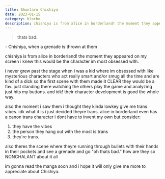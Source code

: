 ```yaml
---
title: Shuntaro Chishiya
date: 2023-01-15
category: blorbo
description: chishiya is from alice in borderland! the moment they appeared on my screen i knew this would be the character im most obsessed with.
---
```


> thats bad.

\- Chishiya, when a grenade is thrown at them

chishiya is from alice in borderland! the moment they appeared on my screen i knew this would be the character im most obsessed with.

i never grew past the stage when i was a kid where im obsessed with like mysterious characters who act really smart and/or smug all the time and are kind of a dick so the first scene with them made it CLEAR they would be a fav. just standing there watching the others play the game and analyzing just hits my buttons. and idk! their character development is good the whole way.

also the moment i saw them i thought they kinda lowkey give me trans vibes. idk what it is i just decided theyre trans. alice in borderland even has a canon trans character i dont have to invent my own but consider:

1. they have the vibes
2. the person they hang out with the most is trans
3. they're trans.

also theres the scene where theyre running through bullets with their hands in their pockets and see a grenade and go "oh thats bad." how are they so NONCHALANT about it all

im gonna read the manga soon and i hope it will only give me more to appreciate about Chishiya.

